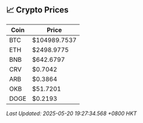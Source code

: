 ## 📈 Crypto Prices

| Coin | Price |
| ---- | ----- |
| BTC | $104989.7537 |
| ETH | $2498.9775 |
| BNB | $642.6797 |
| CRV | $0.7042 |
| ARB | $0.3864 |
| OKB | $51.7201 |
| DOGE | $0.2193 |

_Last Updated: 2025-05-20 19:27:34.568 +0800 HKT_